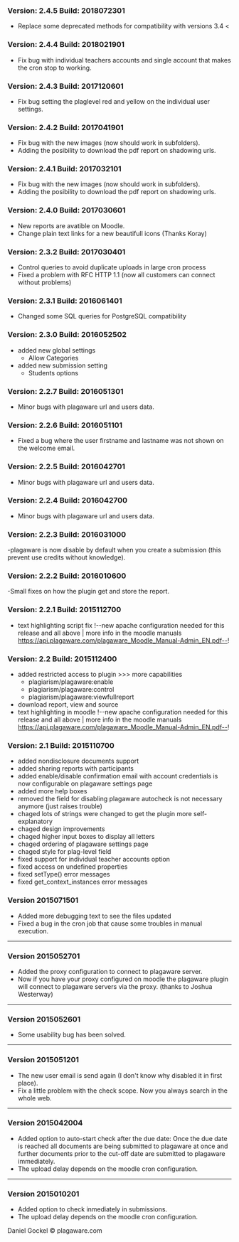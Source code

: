 ### Version: 2.4.5 Build: 2018072301

- Replace some deprecated methods for compatibility with versions 3.4 <

### Version: 2.4.4 Build: 2018021901

- Fix bug with individual teachers accounts and single account that makes the cron stop to working.

### Version: 2.4.3 Build: 2017120601

- Fix bug setting the plaglevel red and yellow on the individual user settings.

### Version: 2.4.2 Build: 2017041901

- Fix bug with the new images (now should work in subfolders).
- Adding the posibility to download the pdf report on shadowing urls.

### Version: 2.4.1 Build: 2017032101

- Fix bug with the new images (now should work in subfolders).
- Adding the posibility to download the pdf report on shadowing urls.

### Version: 2.4.0 Build: 2017030601

- New reports are avatible on Moodle.
- Change plain text links for a new beautifull icons (Thanks Koray)

### Version: 2.3.2 Build: 2017030401

- Control queries to avoid duplicate uploads in large cron process
- Fixed a problem with RFC HTTP 1.1 (now all customers can connect without problems)

### Version: 2.3.1 Build: 2016061401

- Changed some SQL queries for PostgreSQL compatibility

### Version: 2.3.0 Build: 2016052502

- added new global settings
    - Allow Categories
- added new submission setting
    - Students options

### Version: 2.2.7 Build: 2016051301

- Minor bugs with plagaware url and users data.

### Version: 2.2.6 Build: 2016051101

- Fixed a bug where the user firstname and lastname was not shown on the welcome email.

### Version: 2.2.5 Build: 2016042701

- Minor bugs with plagaware url and users data.

### Version: 2.2.4 Build: 2016042700

- Minor bugs with plagaware url and users data.

### Version: 2.2.3 Build: 2016031000

-plagaware is now disable by default when you create a submission (this prevent use credits without knowledge).

### Version: 2.2.2 Build: 2016010600

-Small fixes on how the plugin get and store the report.

### Version: 2.2.1 Build: 2015112700

- text highlighting script fix
!--new apache configuration needed for this release and all above | more info in the moodle manuals https://api.plagaware.com/plagaware_Moodle_Manual-Admin_EN.pdf--!

### Version: 2.2 Build: 2015112400

- added restricted access to plugin >>> more capabilities
	- plagiarism/plagaware:enable
	- plagiarism/plagaware:control
	- plagiarism/plagaware:viewfullreport
- download report, view and source
- text highlighting in moodle
!--new apache configuration needed for this release and all above | more info in the moodle manuals https://api.plagaware.com/plagaware_Moodle_Manual-Admin_EN.pdf--!

### Version: 2.1 Build: 2015110700

- added nondisclosure documents support
- added sharing reports with participants
- added enable/disable confirmation email with account credentials is now configurable on plagaware settings page
- added more help boxes
- removed the field for disabling plagaware autocheck is not necessary anymore (just raises trouble)
- chaged lots of strings were changed to get the plugin more self-explanatory
- chaged design improvements
- chaged higher input boxes to display all letters
- chaged ordering of plagaware settings page
- chaged style for plag-level field
- fixed support for individual teacher accounts option
- fixed access on undefined properties
- fixed setType() error messages
- fixed get_context_instances error messages

### Version 2015071501

- Added more debugging text to see the files updated
- Fixed a bug in the cron job that cause some troubles in manual execution.

---
### Version 2015052701

- Added the proxy configuration to connect to plagaware server.
- Now if you have your proxy configured on moodle the plagaware plugin will connect to plagaware servers via the proxy.
    (thanks to Joshua Westerway)

---
### Version 2015052601

- Some usability bug has been solved.

---
### Version 2015051201

- The new user email is send again (I don't know why disabled it in first place).
- Fix a little problem with the check scope. Now you always search in the whole web.

---
### Version 2015042004

- Added option to auto-start check after the due date:
Once the due date is reached all documents are being submitted to plagaware at 
once and further documents prior to the cut-off date are submitted to plagaware immediately.
- The upload delay depends on the moodle cron configuration.

---
### Version 2015010201

- Added option to check inmediately in submissions.
- The upload delay depends on the moodle cron configuration.


Daniel Gockel © plagaware.com